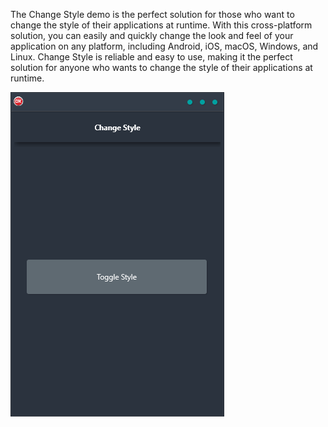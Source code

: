 The Change Style demo is the perfect solution for those who want to change the style of their applications at runtime. With this cross-platform solution, you can easily and quickly change the look and feel of your application on any platform, including Android, iOS, macOS, Windows, and Linux. Change Style is reliable and easy to use, making it the perfect solution for anyone who wants to change the style of their applications at runtime.

![screenshot](screenshot.gif)
